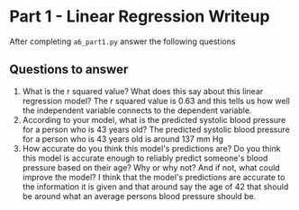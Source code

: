 # Part 1 - Linear Regression Writeup

After completing `a6_part1.py` answer the following questions

## Questions to answer

1. What is the r squared value?  What does this say about this linear regression model?
The r squared value is 0.63 and this tells us how well the independent variable connects to the dependent variable.
2. According to your model, what is the predicted systolic blood pressure for a person who is 43 years old?
The predicted systolic blood pressure for a person who is 43 years old is around 137 mm Hg
3. How accurate do you think this model's predictions are?  Do you think this model is accurate enough to reliably predict someone's blood pressure based on their age?  Why or why not?  And if not, what could improve the model?
I think that the model's predictions are accurate to the information it is given and that around say the age of 42 that should be around what an average persons blood pressure should be.
